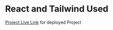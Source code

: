 # React and Tailwind Used
[Project Live Link](https://github.com/vitejs/vite-plugin-react/blob/main/packages/plugin-react/README.md) for deployed Project
  
